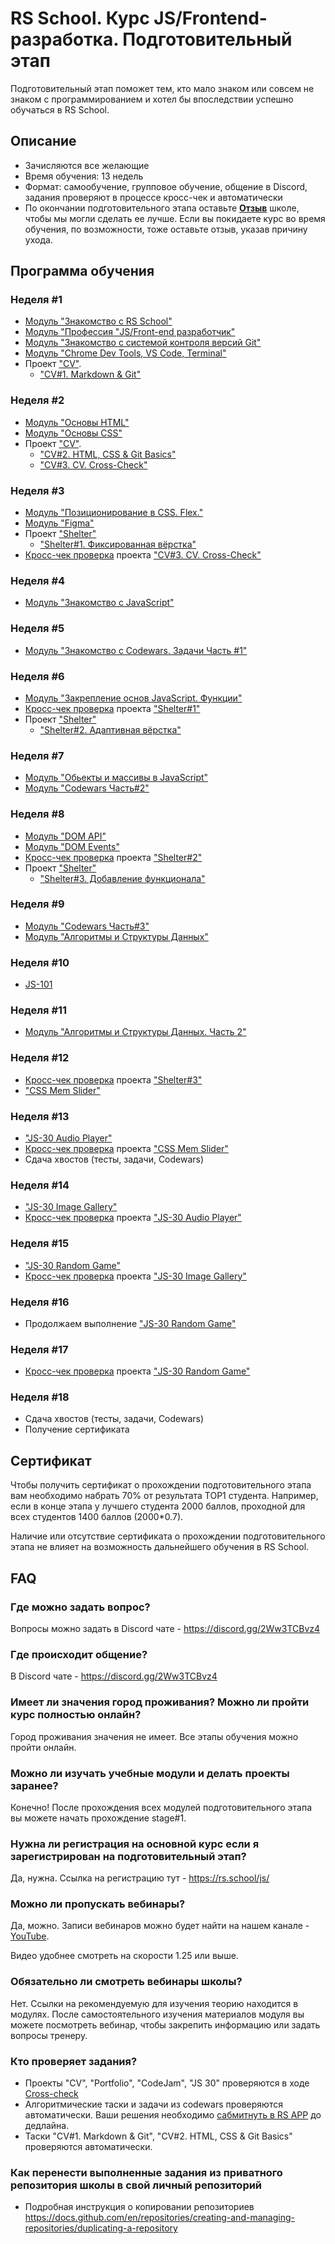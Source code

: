 # RS School. Курс JS/Frontend-разработка. Подготовительный этап

Подготовительный этап поможет тем, кто мало знаком или совсем не знаком с программированием и хотел бы впоследствии успешно обучаться в RS School.

## Описание

- Зачисляются все желающие
- Время обучения: 13 недель
- Формат: самообучение, групповое обучение, общение в Discord, задания проверяют в процессе кросс-чек и автоматически
- По окончании подготовительного этапа оставьте [**Отзыв**](https://docs.google.com/forms/d/e/1FAIpQLSfjki-f1rHX9nz2KycFich1erMs4Hb1Cz0xy3Yijd8IdOD8jw/viewform) школе, чтобы мы могли сделать ее лучше. Если вы покидаете курс во время обучения, по возможности, тоже оставьте отзыв, указав причину ухода.

## Программа обучения

### Неделя #1

- [Модуль "Знакомство с RS School"](modules/rs-school-intro/)
- [Модуль "Профессия \"JS/Front-end разработчик\"](modules/js-fe-developer/)
- [Модуль "Знакомство с системой контроля версий Git"](modules/git/)
- [Модуль "Chrome Dev Tools, VS Code, Terminal"](modules/basic-tools/)
- Проект ["CV"](../tasks/cv/cv.md).
  - ["CV#1. Markdown & Git"](../tasks/cv/git-markdown.md)

### Неделя #2

- [Модуль "Основы HTML"](modules/html-basics/)
- [Модуль "Основы CSS"](modules/css-basics/)
- Проект ["CV"](../tasks/cv/cv.md).
  - ["CV#2. HTML, CSS & Git Basics"](../tasks/cv/html-css-git.md)
  - ["CV#3. CV. Cross-Check"](../tasks/cv/cv-stage0.md)

### Неделя #3

- [Модуль "Позиционирование в CSS. Flex."](modules/css-positioning/)
- [Модуль "Figma"](modules/figma)
- Проект ["Shelter"](../tasks/shelter/shelter.md)
  - ["Shelter#1. Фиксированная вёрстка"](../tasks/shelter/shelter-part1.md)
- [Кросс-чек проверка](https://docs.rs.school/#/cross-check-flow) проекта ["CV#3. CV. Cross-Check"](../tasks/cv/cv-stage0.md)

### Неделя #4

- [Модуль "Знакомство с JavaScript"](modules/js-basics/)

### Неделя #5

- [Модуль "Знакомство с Codewars. Задачи Часть #1"](../tasks/codewars/preschool-2022-codewars1.md)

### Неделя #6

- [Модуль "Закрепление основ JavaScript. Функции"](modules/js-functions/)
- [Кросс-чек проверка](https://docs.rs.school/#/cross-check-flow) проекта ["Shelter#1"](../tasks/shelter/shelter-part1.md)
- Проект ["Shelter"](../tasks/shelter/shelter.md)
  - ["Shelter#2. Адаптивная вёрстка"](../tasks/shelter/shelter-part2.md)

### Неделя #7

- [Модуль "Обьекты и массивы в JavaScript"](modules/objects-and-arrays/)
- [Модуль "Codewars Часть#2"](../tasks/codewars/preschool-2022-codewars2.md)

### Неделя #8

- [Модуль "DOM API"](modules/dom-api/)
- [Модуль "DOM Events"](modules/dom-events/)
- [Кросс-чек проверка](https://docs.rs.school/#/cross-check-flow) проекта ["Shelter#2"](../tasks/shelter/shelter-part2.md)
- Проект ["Shelter"](../tasks/shelter/shelter.md)
  - ["Shelter#3. Добавление функционала"](../tasks/shelter/shelter-part3.md)

### Неделя #9

- [Модуль "Codewars Часть#3"](https://github.com/rolling-scopes-school/tasks/blob/master/tasks/codewars/preschool-2022-codewars3.md)
- [Модуль "Алгоритмы и Структуры Данных"](modules/data-structures-part-1/)

### Неделя #10

- [JS-101](https://github.com/Luffi2539/core-js-101/)

### Неделя #11

- [Модуль "Алгоритмы и Структуры Данных. Часть 2"](modules/data-structures-part-2/)

### Неделя #12

- [Кросс-чек проверка](https://docs.rs.school/#/cross-check-flow) проекта ["Shelter#3"](../tasks/shelter/shelter-part3.md)
- ["CSS Mem Slider"](../tasks/css-meme-slider)

### Неделя #13

- ["JS-30 Audio Player"](https://github.com/rolling-scopes-school/tasks/blob/master/tasks/js30%23/js30-2.md)
- [Кросс-чек проверка](https://docs.rs.school/#/cross-check-flow) проекта ["CSS Mem Slider"](../tasks/css-meme-slider)
- Сдача хвостов (тесты, задачи, Codewars)

### Неделя #14

- ["JS-30 Image Gallery"](https://github.com/rolling-scopes-school/tasks/blob/master/tasks/js30%23/js30-5.md)
- [Кросс-чек проверка](https://docs.rs.school/#/cross-check-flow) проекта ["JS-30 Audio Player"](https://github.com/rolling-scopes-school/tasks/blob/master/tasks/js30%23/js30-2.md)

### Неделя #15

- ["JS-30 Random Game"](https://github.com/rolling-scopes-school/tasks/blob/master/tasks/js30%23/js30-9.md)
- [Кросс-чек проверка](https://docs.rs.school/#/cross-check-flow) проекта ["JS-30 Image Gallery"](https://github.com/rolling-scopes-school/tasks/blob/master/tasks/js30%23/js30-5.md)

### Неделя #16

- Продолжаем выполнение ["JS-30 Random Game"](https://github.com/rolling-scopes-school/tasks/blob/master/tasks/js30%23/js30-9.md)

### Неделя #17

- [Кросс-чек проверка](https://docs.rs.school/#/cross-check-flow) проекта ["JS-30 Random Game"](https://github.com/rolling-scopes-school/tasks/blob/master/tasks/js30%23/js30-9.md)

### Неделя #18

- Сдача хвостов (тесты, задачи, Codewars)
- Получение сертификата

## Сертификат

Чтобы получить сертификат о прохождении подготовительного этапа вам необходимо набрать 70% от результата TOP1 студента. Например, если в конце этапа у лучшего студента 2000 баллов, проходной для всех студентов 1400 баллов (2000\*0.7).

Наличие или отсутствие сертификата о прохождении подготовительного этапа не влияет на возможность дальнейшего обучения в RS School.

## FAQ

### Где можно задать вопрос?

Вопросы можно задать в Discord чате - https://discord.gg/2Ww3TCBvz4

### Где происходит общение?

В Discord чате - https://discord.gg/2Ww3TCBvz4

### Имеет ли значения город проживания? Можно ли пройти курс полностью онлайн?

Город проживания значения не имеет. Все этапы обучения можно пройти онлайн.

### Можно ли изучать учебные модули и делать проекты заранее?

Конечно! После прохождения всех модулей подготовительного этапа вы можете начать прохождение stage#1.

### Нужна ли регистрация на основной курс если я зарегистрирован на подготовительный этап?

Да, нужна. Ссылка на регистрацию тут - https://rs.school/js/

### Можно ли пропускать вебинары?

Да, можно. Записи вебинаров можно будет найти на нашем канале - [YouTube](https://youtube.com/c/rollingscopesschool).

Видео удобнее смотреть на скорости 1.25 или выше.

### Обязательно ли смотреть вебинары школы?

Нет. Ссылки на рекомендуемую для изучения теорию находится в модулях. После самостоятельного изучения материалов модуля вы можете посмотреть вебинар, чтобы закрепить информацию или задать вопросы тренеру.

### Кто проверяет задания?

- Проекты "CV", "Portfolio", "CodeJam", "JS 30" проверяются в ходе [Cross-check](https://docs.rs.school/#/cross-check-flow)
- Алгоритмические таски и задачи из codewars проверяются автоматически. Ваши решения необходимо [сабмитнуть в RS APP](https://docs.rs.school/#/rs-app-tasks) до дедлайна.
- Таски "CV#1. Markdown & Git", "CV#2. HTML, CSS & Git Basics" проверяются автоматически.

### Как перенести выполненные задания из приватного репозитория школы в свой личный репозиторий

- Подробная инструкция о копировании репозиториев https://docs.github.com/en/repositories/creating-and-managing-repositories/duplicating-a-repository
